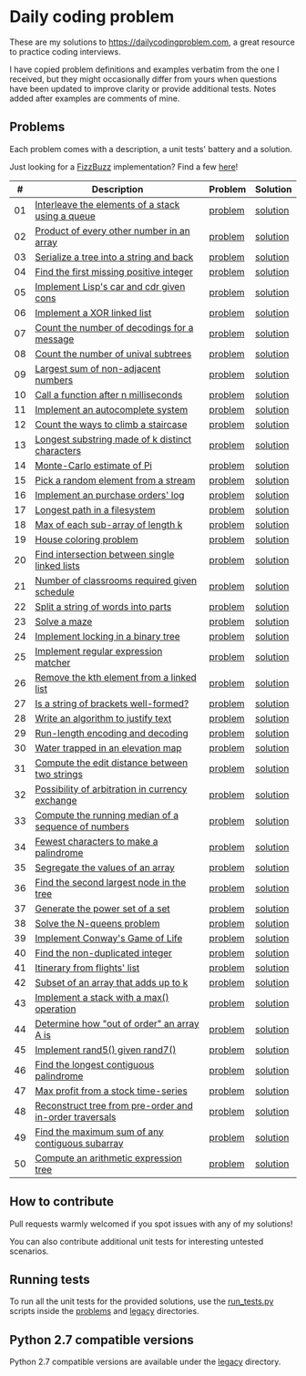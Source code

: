 # Daily coding problem

These are my solutions to https://dailycodingproblem.com, a great resource to practice coding interviews.

I have copied problem definitions and examples verbatim from the one I received, but they might occasionally differ
from yours when questions have been updated to improve clarity or provide additional tests.
Notes added after examples are comments of mine.

## Problems

Each problem comes with a description, a unit tests' battery and a solution.

Just looking for a [FizzBuzz](https://wiki.c2.com/?FizzBuzzTest) implementation? Find a few [here](problems/fizzbuzz.py)!

|  # | Description               | Problem                              | Solution                               |
|----|---------------------------|--------------------------------------|----------------------------------------|
| 01 | [Interleave the elements of a stack using a queue](problems/01) | [problem](problems/01/problem_01.py) | [solution](problems/01/solution_01.py) |
| 02 | [Product of every other number in an array](problems/02) | [problem](problems/02/problem_02.py) | [solution](problems/02/solution_02.py) |
| 03 | [Serialize a tree into a string and back](problems/03) | [problem](problems/03/problem_03.py) | [solution](problems/03/solution_03.py) |
| 04 | [Find the first missing positive integer](problems/04) | [problem](problems/04/problem_04.py) | [solution](problems/04/solution_04.py) |
| 05 | [Implement Lisp's car and cdr given cons](problems/05) | [problem](problems/05/problem_05.py) | [solution](problems/05/solution_05.py) |
| 06 | [Implement a XOR linked list](problems/06) | [problem](problems/06/problem_06.py) | [solution](problems/06/solution_06.py) |
| 07 | [Count the number of decodings for a message](problems/07) | [problem](problems/07/problem_07.py) | [solution](problems/07/solution_07.py) |
| 08 | [Count the number of unival subtrees](problems/08) | [problem](problems/08/problem_08.py) | [solution](problems/08/solution_08.py) |
| 09 | [Largest sum of non-adjacent numbers](problems/09) | [problem](problems/09/problem_09.py) | [solution](problems/09/solution_09.py) |
| 10 | [Call a function after n milliseconds](problems/10) | [problem](problems/10/problem_10.py) | [solution](problems/10/solution_10.py) |
| 11 | [Implement an autocomplete system](problems/11) | [problem](problems/11/problem_11.py) | [solution](problems/11/solution_11.py) |
| 12 | [Count the ways to climb a staircase](problems/12) | [problem](problems/12/problem_12.py) | [solution](problems/12/solution_12.py) |
| 13 | [Longest substring made of k distinct characters](problems/13) | [problem](problems/13/problem_13.py) | [solution](problems/13/solution_13.py) |
| 14 | [Monte-Carlo estimate of Pi](problems/14) | [problem](problems/14/problem_14.py) | [solution](problems/14/solution_14.py) |
| 15 | [Pick a random element from a stream](problems/15) | [problem](problems/15/problem_15.py) | [solution](problems/15/solution_15.py) |
| 16 | [Implement an purchase orders' log](problems/16) | [problem](problems/16/problem_16.py) | [solution](problems/16/solution_16.py) |
| 17 | [Longest path in a filesystem](problems/17) | [problem](problems/17/problem_17.py) | [solution](problems/17/solution_17.py) |
| 18 | [Max of each sub-array of length k](problems/18) | [problem](problems/18/problem_18.py) | [solution](problems/18/solution_18.py) |
| 19 | [House coloring problem](problems/19) | [problem](problems/19/problem_19.py) | [solution](problems/19/solution_19.py) |
| 20 | [Find intersection between single linked lists](problems/20) | [problem](problems/20/problem_20.py) | [solution](problems/20/solution_20.py) |
| 21 | [Number of classrooms required given schedule](problems/21) | [problem](problems/21/problem_21.py) | [solution](problems/21/solution_21.py) |
| 22 | [Split a string of words into parts](problems/22) | [problem](problems/22/problem_22.py) | [solution](problems/22/solution_22.py) |
| 23 | [Solve a maze](problems/23) | [problem](problems/23/problem_23.py) | [solution](problems/23/solution_23.py) |
| 24 | [Implement locking in a binary tree](problems/24) | [problem](problems/24/problem_24.py) | [solution](problems/24/solution_24.py) |
| 25 | [Implement regular expression matcher](problems/25) | [problem](problems/25/problem_25.py) | [solution](problems/25/solution_25.py) |
| 26 | [Remove the kth element from a linked list](problems/26) | [problem](problems/26/problem_26.py) | [solution](problems/26/solution_26.py) |
| 27 | [Is a string of brackets well-formed?](problems/27) | [problem](problems/27/problem_27.py) | [solution](problems/27/solution_27.py) |
| 28 | [Write an algorithm to justify text](problems/28) | [problem](problems/28/problem_28.py) | [solution](problems/28/solution_28.py) |
| 29 | [Run-length encoding and decoding](problems/29) | [problem](problems/29/problem_29.py) | [solution](problems/29/solution_29.py) |
| 30 | [Water trapped in an elevation map](problems/30) | [problem](problems/30/problem_30.py) | [solution](problems/30/solution_30.py) |
| 31 | [Compute the edit distance between two strings](problems/31) | [problem](problems/31/problem_31.py) | [solution](problems/31/solution_31.py) |
| 32 | [Possibility of arbitration in currency exchange](problems/32) | [problem](problems/32/problem_32.py) | [solution](problems/32/solution_32.py) |
| 33 | [Compute the running median of a sequence of numbers](problems/33) | [problem](problems/33/problem_33.py) | [solution](problems/33/solution_33.py) |
| 34 | [Fewest characters to make a palindrome](problems/34) | [problem](problems/34/problem_34.py) | [solution](problems/34/solution_34.py) |
| 35 | [Segregate the values of an array](problems/35) | [problem](problems/35/problem_35.py) | [solution](problems/35/solution_35.py) |
| 36 | [Find the second largest node in the tree](problems/36) | [problem](problems/36/problem_36.py) | [solution](problems/36/solution_36.py) |
| 37 | [Generate the power set of a set](problems/37) | [problem](problems/37/problem_37.py) | [solution](problems/37/solution_37.py) |
| 38 | [Solve the N-queens problem](problems/38) | [problem](problems/38/problem_38.py) | [solution](problems/38/solution_38.py) |
| 39 | [Implement Conway's Game of Life](problems/39) | [problem](problems/39/problem_39.py) | [solution](problems/39/solution_39.py) |
| 40 | [Find the non-duplicated integer](problems/40) | [problem](problems/40/problem_40.py) | [solution](problems/40/solution_40.py) |
| 41 | [Itinerary from flights' list](problems/41) | [problem](problems/41/problem_41.py) | [solution](problems/41/solution_41.py) |
| 42 | [Subset of an array that adds up to k](problems/42) | [problem](problems/42/problem_42.py) | [solution](problems/42/solution_42.py) |
| 43 | [Implement a stack with a max() operation](problems/43) | [problem](problems/43/problem_43.py) | [solution](problems/43/solution_43.py) |
| 44 | [Determine how "out of order" an array A is](problems/44) | [problem](problems/44/problem_44.py) | [solution](problems/44/solution_44.py) |
| 45 | [Implement rand5() given rand7()](problems/45) | [problem](problems/45/problem_45.py) | [solution](problems/45/solution_45.py) |
| 46 | [Find the longest contiguous palindrome](problems/46) | [problem](problems/46/problem_46.py) | [solution](problems/46/solution_46.py) |
| 47 | [Max profit from a stock time-series](problems/47) | [problem](problems/47/problem_47.py) | [solution](problems/47/solution_47.py) |
| 48 | [Reconstruct tree from pre-order and in-order traversals](problems/48) | [problem](problems/48/problem_48.py) | [solution](problems/48/solution_48.py) |
| 49 | [Find the maximum sum of any contiguous subarray](problems/49) | [problem](problems/49/problem_49.py) | [solution](problems/49/solution_49.py) |
| 50 | [Compute an arithmetic expression tree](problems/50) | [problem](problems/50/problem_50.py) | [solution](problems/50/solution_50.py) |

## How to contribute

Pull requests warmly welcomed if you spot issues with any of my solutions!

You can also contribute additional unit tests for interesting untested scenarios.

## Running tests

To run all the unit tests for the provided solutions, use the [run_tests.py](problems/run_tests.py) scripts inside the
[problems](problems) and [legacy](legacy) directories.

## Python 2.7 compatible versions

Python 2.7 compatible versions are available under the [legacy](legacy) directory.
